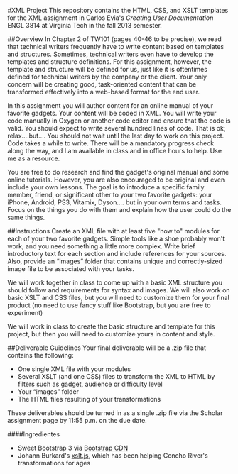 #XML Project
This repository contains the HTML, CSS, and XSLT templates for the XML assignment in Carlos Evia's *Creating User Documentation* ENGL 3814 at Virginia Tech in the fall 2013 semester.

##Overview
In Chapter 2 of TW101 (pages 40-46 to be precise), we read that technical writers frequently have to write content based on templates and structures. Sometimes, technical writers even have to develop the templates and structure definitions. For this assignment, however, the template and structure will be defined for us, just like it is oftentimes defined for technical writers by the company or the client. Your only concern will be creating good, task-oriented content that can be transformed effectively into a web-based format for the end user.

In this assignment you will author content for an online manual of your favorite gadgets. Your content will be coded in XML. You will write your code manually in Oxygen or another code editor and ensure that the code is valid. You should expect to write several hundred lines of code. That is ok; relax….but…. You should not wait until the last day to work on this project. Code takes a while to write. There will be a mandatory progress check along the way, and I am available in class and in office hours to help. Use me as a resource.

You are free to do research and find the gadget's original manual and some online tutorials. However, you are also encouraged to be original and even include your own lessons. The goal is to introduce a specific family member, friend, or significant other to your two favorite gadgets: your iPhone, Android, PS3, Vitamix, Dyson…. but in your own terms and tasks. Focus on the things you do with them and explain how the user could do the same things. 

##Instructions
Create an XML file with at least five "how to" modules for each of your two favorite gadgets. Simple tools like a shoe probably won't work, and you need something a little more complex.
Write brief introductory text for each section and include references for your sources.
Also, provide an “images” folder that contains unique and correctly-sized image file to be associated with your tasks.

We will work together in class to come up with a basic XML structure you should follow and requirements for syntax and images. We will also work on basic XSLT and CSS files, but you will need to customize them for your final product (no need to use fancy stuff like Bootstrap, but you are free to experiment)

We will work in class to create the basic structure and template for this project, but then you will need to customize yours in content and style.

##Deliverable Guidelines
Your final deliverable will be a .zip file that contains the following:
* One single XML file with your modules
* Several XSLT (and one CSS) files to transform the XML to HTML by filters such as gadget, audience or difficulty level
* Your “images” folder
* The HTML files resulting of your transformations

These deliverables should be turned in as a single .zip file via the Scholar assignment page by 11:55 p.m. on the due date.

####Ingredientes
* Sweet Bootstrap 3 via [Bootstrap CDN](http://www.bootstrapcdn.com/)
* Johann Burkard's [xslt.js](http://johannburkard.de/software/xsltjs/), which has been helping Concho River's transformations for ages 
